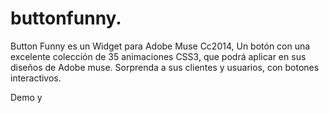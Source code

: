 buttonfunny.
===========

Button Funny es un Widget para Adobe Muse Cc2014, Un botón con una excelente colección de 35 animaciones CSS3, que podrá aplicar en sus diseños de Adobe muse. Sorprenda a sus clientes y usuarios, con botones interactivos.

Demo y 
